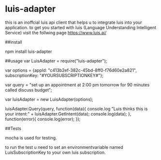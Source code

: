 # luis-adapter

this is an inoffcial luis api client that helps u to integrate luis into your application.
to get you started with luis (Language Understanding Intelligent Service) visit the follwing
page https://www.luis.ai/


##install

npm install luis-adapter

##usage
var LuisAdapter = require("luis-adapter");

var options = {appId: "c413b2ef-382c-45bd-8ff0-f76d60e2a821", subscriptionKey: "#YOURSUBSCRIPTIONKEY#"};

var query = "set up an appointment at 2:00 pm tomorrow for 90 minutes called discuss budget";

var luisAdapter = new LuisAdapter(options);

  luisAdapter.Query(query,
    function(data){
      console.log "Luis thinks this is your intent:" + luisAdapter.GetIntent(data);
      console.log(data);
      },
    function(error){
      console.log(error);
      });


##Tests

mocha is used for testing.

to run the test u need to set an environmentvariable named LuisSubscriptionKey
to your own luis subscription.
